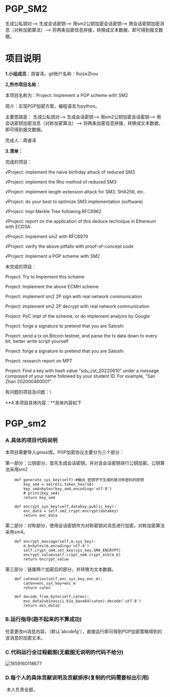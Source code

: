 # PGP_SM2
生成公私钥对-->
生成会话密钥-->
用sm2公钥加密会话密钥-->
用会话密钥加密消息（对称加密算法）-->
将两条加密信息拼接，转换成文本数据，即可得到报文数据。
# 项目说明

**1.小组成员**：周睿泽。git账户名称：RuizeZhou

**2,所作项目名称：**

本项目名称为：Project: Implement a PGP scheme with SM2

简介：实现PGP加密方案，编程语言为python。

主要思路是：
生成公私钥对-->
生成会话密钥-->
用sm2公钥加密会话密钥-->
用会话密钥加密消息（对称加密算法）-->
将两条加密信息拼接，转换成文本数据，即可得到报文数据。

完成人：周睿泽

**3.清单：**

完成的项目：

√Project: implement the naïve birthday attack of reduced SM3 

√Project: implement the Rho method of reduced SM3

√Project: implement length extension attack for SM3, SHA256, etc.

√Project: do your best to optimize SM3 implementation (software)

√Project: Impl Merkle Tree following RFC6962

√Project: report on the application of this deduce technique in Ethereum with ECDSA

√Project: Implement sm2 with RFC6979

√Project: verify the above pitfalls with proof-of-concept code

√Project: Implement a PGP scheme with SM2

未完成的项目：

Project: Try to Implement this scheme

Project: Implement the above ECMH scheme

Project: implement sm2 2P sign with real network communication

Project: implement sm2 2P decrypt with real network communication

Project: PoC impl of the scheme, or do implement analysis by Google

Project: forge a signature to pretend that you are Satoshi

Project: send a tx on Bitcoin testnet, and parse the tx data down to every bit, better write script yourself

Project: forge a signature to pretend that you are Satoshi

Project: research report on MPT

Project: Find a key with hash value “sdu_cst_20220610” under a message composed of your name followed by your student ID. For example, “San Zhan 202000460001”.

有问题的项目及问题：\

**4.本项目具体内容：**具体内容如下

# PGP_sm2

### A.具体的项目代码说明

本项目需要导入gmssl库。PGP加密协议主要分为三个部分：

第一部分：公钥部分，首先生成会话密钥，并对该会话密钥进行公钥加密。公钥算法采用sm2

```
    def generate_sys_key(self):#输出 密钥字节生成的是对称密码的密钥
        key_sm4 = secrets.token_hex(16)
        key_sm4=bytes(key_sm4,encoding='utf-8')
        # print(key_sm4)
        return key_sm4

    def encrypt_sys_key(self,datakey,public_key):
        enc_data = self.sm2_crypt.encrypt(datakey)
        return enc_data
```

第二部分：对称部分，使用会话密钥作为对称密钥对消息进行加密。对称加密算法采用sm4。

```
    def encrypt_massage(self,m,sys_key):
        m_b=bytes(m,encoding='utf-8')
        self.crypt_sm4.set_key(sys_key,SM4_ENCRYPT)
        encrypt_value=self.crypt_sm4.crypt_ecb(m_b)
        return encrypt_value
```

第三部分：链接两个加密后的部分，并转换为文本数据。

```
    def catenation(self,enc_sys_key,enc_m):
        caten=enc_sys_key+enc_m
        return caten

    def decode_from_byte(self,caten):
        mss_data2=binascii.b2a_base64(caten).decode('utf-8')
        return mss_data2
```

### B.运行指导(跑不起来的不算成功)

​	任意更改m消息内容，（默认'abcdefg'），直接运行即可得到PGP加密策略得到的该消息的加密文本。

### C.代码运行全过程截图(无截图无说明的代码不给分)

![1659160118677](https://cdn.jsdelivr.net/gh/RuizeZhou/images/1659160118677.png)

### D.每个人的具体贡献说明及贡献排序(复制的代码需要标出引用)

​	本人负责全部。
